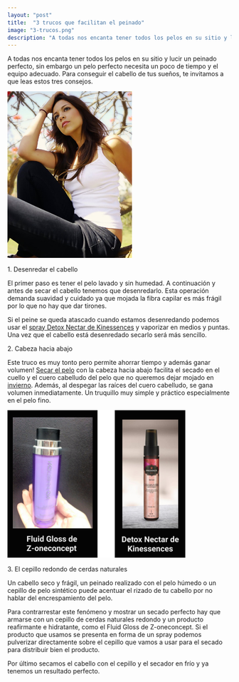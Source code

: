 ```yaml
---
layout: "post"
title:  "3 trucos que facilitan el peinado"
image: "3-trucos.png"
description: "A todas nos encanta tener todos los pelos en su sitio y lucir un peinado perfecto, sin embargo un pelo perfecto necesita un poco de tiempo y el equipo adecuado."
---
```


<article class="container mod-row">
 <div class="container-item-text-left">
  <p>
    A todas nos encanta tener todos los pelos en su sitio y lucir un peinado perfecto, sin embargo un pelo perfecto necesita un poco de tiempo y el equipo adecuado. Para conseguir el cabello de tus sueños, te invitamos a que leas estos tres consejos.
  </p>
 </div>
  <div>
    <img src="img/3-trucos-facilitan-peinado.jpg" width="280" height="auto" alt="3 trucos que facilitan el peinado">
   </div>
  <p>
    1. Desenredar el cabello
  </p>
  <p>
    El primer paso es tener el pelo lavado y sin humedad. A continuación y antes de secar el cabello tenemos que desenredarlo. Esta operación demanda suavidad y cuidado ya que mojada la fibra capilar es más frágil por lo que no hay que dar tirones.
  </p>
  <p>
    Si el peine se queda atascado cuando estamos desenredando podemos usar el <a class="link" href="http://www.peluqueriaescandalozaragoza.es/kinessences-detox-nectar-en-peluqueria-escandalo-zaragoza">spray Detox Nectar de Kinessences</a> y vaporizar en medios y puntas. Una vez que el cabello está desenredado secarlo será más sencillo.
  </p>
  <p>
    2. Cabeza hacia abajo
  </p>
  <p>
    Este truco es muy tonto pero permite ahorrar tiempo y además ganar volumen! <a class="link" href="http://www.peluqueriaescandalozaragoza.es/Errores-que-puedes-estar">Secar el pelo</a> con la cabeza hacia abajo facilita el secado en el cuello y el cuero cabelludo del pelo que no queremos dejar mojado en <a class="link" href="http://www.peluqueriaescandalozaragoza.es/guia-para-cuidarte-el-pelo-en-invierno">invierno</a>. Además, al despegar las raíces del cuero cabelludo, se gana volumen inmediatamente. Un truquillo muy simple y práctico especialmente en el pelo fino.
  </p>
  <div>
    <img src="img/3-trucos-detox.png" width="400" height="auto" alt="Productos Detox Nectar de Kinessences y Fluid Gloss de Z-oneconcept">
  </div>
  <p>
    3. El cepillo redondo de cerdas naturales
  </p>
  <p>
    Un cabello seco y frágil, un peinado realizado con el pelo húmedo o un cepillo de pelo sintético puede acentuar el rizado de tu cabello por no hablar del encrespamiento del pelo.
  </p>
  <p>  
    Para contrarrestar este fenómeno  y mostrar un secado perfecto hay que armarse con un cepillo de cerdas naturales redondo y un producto reafirmante e hidratante, como el Fluid Gloss de Z-oneconcept. Si el producto que usamos se presenta en forma de un spray podemos pulverizar directamente sobre el cepillo que vamos a usar para el secado para distribuir bien el producto.
  </p>
  <p>  
    Por último secamos el cabello con el cepillo y  el secador en frío y ya tenemos un resultado perfecto.
  </p>
